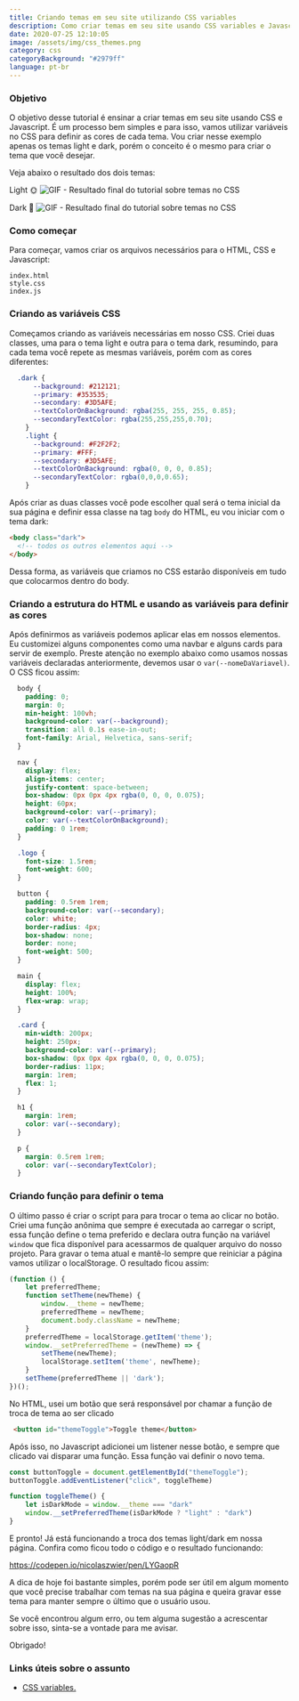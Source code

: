 ```yaml
---
title: Criando temas em seu site utilizando CSS variables
description: Como criar temas em seu site usando CSS variables e Javascript.
date: 2020-07-25 12:10:05
image: /assets/img/css_themes.png
category: css
categoryBackground: "#2979ff"
language: pt-br
---
```

### Objetivo


O objetivo desse tutorial é ensinar a criar temas em seu site usando CSS e Javascript. É um processo bem simples e para isso, vamos utilizar variáveis no CSS para definir as cores de cada tema. Vou criar nesse exemplo apenas os temas light e dark, porém o conceito é o mesmo para criar o tema que você desejar.

Veja abaixo o resultado dos dois temas:

Light 🌞
![GIF - Resultado final do tutorial sobre temas no CSS](/assets/img/light_theme.png)

Dark 🌚
![GIF - Resultado final do tutorial sobre temas no CSS](/assets/img/dark_theme.png)

### Como começar

Para começar, vamos criar os arquivos necessários para o HTML, CSS e Javascript:

```
index.html
style.css
index.js
```

### Criando as variáveis CSS

Começamos criando as variáveis necessárias em nosso CSS. Criei duas classes, uma para o tema light e outra para o tema dark, resumindo, para cada tema você repete as mesmas variáveis, porém com as cores diferentes:

```CSS
  .dark {
      --background: #212121;
      --primary: #353535;
      --secondary: #3D5AFE;
      --textColorOnBackground: rgba(255, 255, 255, 0.85);
      --secondaryTextColor: rgba(255,255,255,0.70);
    }
    .light {
      --background: #F2F2F2;
      --primary: #FFF;
      --secondary: #3D5AFE;
      --textColorOnBackground: rgba(0, 0, 0, 0.85);
      --secondaryTextColor: rgba(0,0,0,0.65);
    }
```

Após criar as duas classes você pode escolher qual será o tema inicial da sua página e definir essa classe na tag `body` do HTML, eu vou iniciar com o tema dark:

```HTML
<body class="dark">
  <!-- todos os outros elementos aqui -->
</body>
```

Dessa forma, as variáveis que criamos no CSS estarão disponíveis em tudo que colocarmos dentro do body.

### Criando a estrutura do HTML e usando as variáveis para definir as cores

Após definirmos as variáveis podemos aplicar elas em nossos elementos. Eu customizei alguns componentes como uma navbar e alguns cards para servir de exemplo. Preste atenção no exemplo abaixo como usamos nossas variáveis declaradas anteriormente, devemos usar o `var(--nomeDaVariavel)`. O CSS ficou assim:

```CSS
  body {
    padding: 0;
    margin: 0;
    min-height: 100vh;
    background-color: var(--background);
    transition: all 0.1s ease-in-out;
    font-family: Arial, Helvetica, sans-serif;
  }

  nav {
    display: flex;
    align-items: center;
    justify-content: space-between;
    box-shadow: 0px 0px 4px rgba(0, 0, 0, 0.075);
    height: 60px;
    background-color: var(--primary);
    color: var(--textColorOnBackground);
    padding: 0 1rem;
  }

  .logo {
    font-size: 1.5rem;
    font-weight: 600;
  }

  button {
    padding: 0.5rem 1rem;
    background-color: var(--secondary);
    color: white;
    border-radius: 4px;
    box-shadow: none;
    border: none;
    font-weight: 500;
  }

  main {
    display: flex;
    height: 100%;
    flex-wrap: wrap;
  }

  .card {
    min-width: 200px;
    height: 250px;
    background-color: var(--primary);
    box-shadow: 0px 0px 4px rgba(0, 0, 0, 0.075);
    border-radius: 11px;
    margin: 1rem;
    flex: 1;
  }

  h1 {
    margin: 1rem;
    color: var(--secondary);
  }

  p {
    margin: 0.5rem 1rem;
    color: var(--secondaryTextColor);
  }
```

### Criando função para definir o tema

O último passo é criar o script para para trocar o tema ao clicar no botão. Criei uma função anônima que sempre é executada ao carregar o script, essa função define o tema preferido e declara outra função na variável `window` que fica disponível para acessarmos de qualquer arquivo do nosso projeto. Para gravar o tema atual e mantê-lo sempre que reiniciar a página vamos utilizar o localStorage. O resultado ficou assim:

```Javascript
(function () {
    let preferredTheme;
    function setTheme(newTheme) {
        window.__theme = newTheme;
        preferredTheme = newTheme;
        document.body.className = newTheme;
    }
    preferredTheme = localStorage.getItem('theme');
    window.__setPreferredTheme = (newTheme) => {
        setTheme(newTheme);
        localStorage.setItem('theme', newTheme);
    }
    setTheme(preferredTheme || 'dark');
})();
```

No HTML, usei um botão que será responsável por chamar a função de troca de tema ao ser clicado

```HTML
 <button id="themeToggle">Toggle theme</button>
```

Após isso, no Javascript adicionei um listener nesse botão, e sempre que clicado vai disparar uma função. Essa função vai definir o novo tema.

```Javascript
const buttonToggle = document.getElementById("themeToggle");
buttonToggle.addEventListener("click", toggleTheme)

function toggleTheme() {
    let isDarkMode = window.__theme === "dark"
    window.__setPreferredTheme(isDarkMode ? "light" : "dark")
}
```

E pronto! Já está funcionando a troca dos temas light/dark em nossa página. Confira como ficou todo o código e o resultado funcionando:

https://codepen.io/nicolaszwier/pen/LYGaopR

A dica de hoje foi bastante simples, porém pode ser útil em algum momento que você precise trabalhar com temas na sua página e queira gravar esse tema para manter sempre o último que o usuário usou.

Se você encontrou algum erro, ou tem alguma sugestão a acrescentar sobre isso, sinta-se a vontade para me avisar.

Obrigado! 

### Links úteis sobre o assunto

* [CSS variables.](https://developer.mozilla.org/pt-BR/docs/Web/CSS/Using_CSS_custom_properties)
